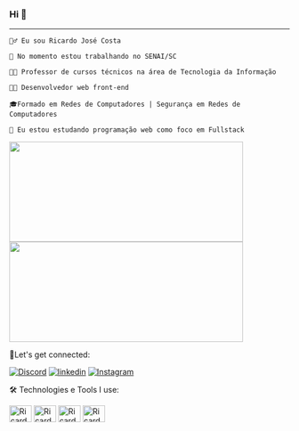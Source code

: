 ### Hi 👋

_________________________________________________________________________________________________________________________________________________________________

    🙎‍♂️ Eu sou Ricardo José Costa
  
    🔭 No momento estou trabalhando no SENAI/SC
  
    👨‍🏫 Professor de cursos técnicos na área de Tecnologia da Informação
   
    👨‍💻 Desenvolvedor web front-end
  
    🎓Formado em Redes de Computadores | Segurança em Redes de Computadores
    
    🌱 Eu estou estudando programação web como foco em Fullstack

<div>
   <img height="180em" width="420em" src="https://github-readme-stats.vercel.app/api?username=ricardojcosta&show_icons=true&theme=tokyonight"/>
  <img height="180em" width="420em" src="https://github-readme-stats.vercel.app/api/top-langs/?username=ricardojcosta&layout=compact&theme=tokyonight"/>
</div>

🔗Let's get connected:

[![Discord](https://img.shields.io/badge/Discord-7289DA?style=for-the-badge&logo=discord&logoColor=white)](https://discord.gg/TZkHwqPA)
[![linkedin](https://img.shields.io/badge/LinkedIn-0077B5?style=for-the-badge&logo=linkedin&logoColor=white)](https://www.linkedin.com/in/ricardojosecosta/)
[![Instagram](https://img.shields.io/badge/Instagram-E4405F?style=for-the-badge&logo=instagram&logoColor=white)](https://www.instagram.com/ricardo.j.costa/)

🛠️ Technologies e Tools I use:

<img align="center" alt="Ricardo-html" height="30" width="40" src="https://cdn.jsdelivr.net/gh/devicons/devicon/icons/html5/html5-original.svg"/> <img align="center" alt="Ricardo-css" height="30" width="40" src="https://cdn.jsdelivr.net/gh/devicons/devicon/icons/css3/css3-original.svg"/> <img align="center" alt="Ricardo-javascript" height="30" width="40" src="https://cdn.jsdelivr.net/gh/devicons/devicon/icons/javascript/javascript-original.svg"/> <img align="center" alt="Ricardo-mysql" height="30" width="40" src="https://cdn.jsdelivr.net/gh/devicons/devicon/icons/mysql/mysql-original-wordmark.svg"/>




          
          
